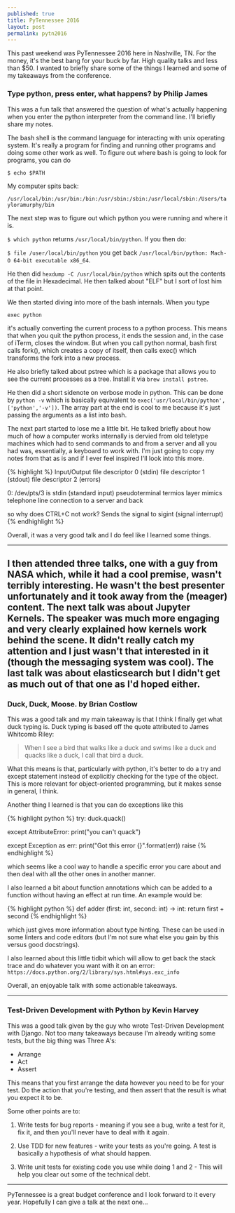 ```yaml
---
published: true
title: PyTennessee 2016
layout: post
permalink: pytn2016
---
```

This past weekend was PyTennessee 2016 here in Nashville, TN. For the money, it's the best bang for your buck by far. High quality talks and less than $50. I wanted to briefly share some of the things I learned and some of my takeaways from the conference.

### Type python, press enter, what happens? by Philip James
This was a fun talk that answered the question of what's actually happening when you enter the python interpreter from the command line. I'll briefly share my notes.

The bash shell is the command language for interacting with unix operating system. It's really a program for finding and running other programs and doing some other work as well. To figure out where bash is going to look for programs, you can do 

`$ echo $PATH`

My computer spits back:

`/usr/local/bin:/usr/bin:/bin:/usr/sbin:/sbin:/usr/local/sbin:/Users/tayloramurphy/bin`

The next step was to figure out which python you were running and where it is.

`$ which python`  returns `/usr/local/bin/python`. If you then do:

`$ file /user/local/bin/python` you get back `/usr/local/bin/python: Mach-O 64-bit executable x86_64`. 

He then did `hexdump -C /usr/local/bin/python` which spits out the contents of the file in Hexadecimal. He then talked about "ELF" but I sort of lost him at that point.

We then started diving into more of the bash internals. When you type 

`exec python`

it's actually converting the current process to a python process. This means that when you quit the python process, it ends the session and, in the case of iTerm, closes the window. But when you call python normal, bash first calls fork(), which creates a copy of itself, then calls exec() which transforms the fork into a new process. 

He also briefly talked about pstree which is a package that allows you to see the current processes as a tree. Install it via `brew install pstree`.

He then did a short sidenote on verbose mode in python. This can be done by `python -v` which is basically equivalent to `exec('usr/local/bin/python', ['python','-v'])`. The array part at the end is cool to me because it's just passing the arguments as a list into bash.

The next part started to lose me a little bit. He talked briefly about how much of how a computer works internally is dervied from old teletype machines which had to send commands to and from a server and all you had was, essentially, a keyboard to work with. I'm just going to copy my notes from that as is and if I ever feel inspired I'll look into this more.

{% highlight %}
Input/Output
file descriptor 0 (stdin)
file descriptor 1 (stdout)
file descriptor 2 (errors)

0: /dev/pts/3 is stdin (standard input) pseudoterminal
termios layer mimics telephone line connection to a server and back

so why does CTRL+C not work? Sends the signal to sigint (signal interrupt)
{% endhighlight %}

Overall, it was a very good talk and I do feel like I learned some things.

---
I then attended three talks, one with a guy from NASA which, while it had a cool premise, wasn't terribly interesting. He wasn't the best presenter unfortunately and it took away from the (meager) content. The next talk was about Jupyter Kernels. The speaker was much more engaging and very clearly explained how kernels work behind the scene. It didn't really catch my attention and I just wasn't that interested in it (though the messaging system was cool). The last talk was about elasticsearch but I didn't get as much out of that one as I'd hoped either.
---
### Duck, Duck, Moose. by Brian Costlow
This was a good talk and my main takeaway is that I think I finally get what duck typing is. Duck typing is based off the quote attributed to James Whitcomb Riley:

> When I see a bird that walks like a duck and swims like a duck and quacks like a duck, I call that bird a duck.

What this means is that, particularly with python, it's better to do a try and except statement instead of explicitly checking for the type of the object. This is more relevant for object-oriented programming, but it makes sense in general, I think.

Another thing I learned is that you can do exceptions like this 

{% highlight python %}
try:
	duck.quack()

except AttributeError:
	print("you can't quack")

except Exception as err:
	print("Got this error {}".format(err))
	raise 
{% endhighlight %}

which seems like a cool way to handle a specific error you care about and then deal with all the other ones in another manner. 

I also learned a bit about function annotations which can be added to a function without having an effect at run time. An example would be:

{% highlight python %}
def adder (first: int, second: int) -> int:
	return first + second
{% endhighlight %}

which just gives more information about type hinting. These can be used in some linters and code editors (but I'm not sure what else you gain by this versus good docstrings).

I also learned about this little tidbit which will allow to get back the stack trace and do whatever you want with it on an error: `https://docs.python.org/2/library/sys.html#sys.exc_info`

Overall, an enjoyable talk with some actionable takeaways.

--- 
### Test-Driven Development with Python by Kevin Harvey
This was a good talk given by the guy who wrote Test-Driven Development with Django. Not too many takeaways because I'm already writing some tests, but the big thing was Three A's:

* Arrange
* Act
* Assert

This means that you first arrange the data however you need to be for your test. Do the action that you're testing, and then assert that the result is what you expect it to be.

Some other points are to:

1. Write tests for bug reports - meaning if you see a bug, write a test for it, fix it, and then you'll never have to deal with it again.

2. Use TDD for new features - write your tests as you're going. A test is basically a hypothesis of what should happen. 

3. Write unit tests for existing code you use while doing 1 and 2 - This will help you clear out some of the technical debt.

---
PyTennessee is a great budget conference and I look forward to it every year. Hopefully I can give a talk at the next one...